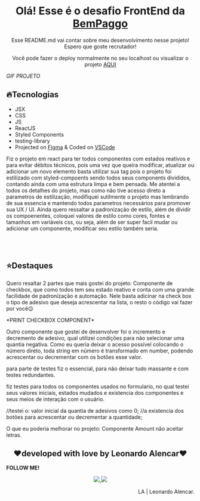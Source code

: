 <h1 align="center">Olá! Esse é o desafio FrontEnd da <a href="https://www.bempaggo.com.br/">BemPaggo</a></h1>
<p align="center">Esse README.md vai contar sobre meu desenvolvimento nesse projeto! Espero que goste recrutador!</p>
<p align="center">Você pode fazer o deploy normalmente no seu localhost ou visualizar o projeto <a href="https://alencarleo.github.io/bemPaggo_form/">AQUI</a></p>

*GIF PROJETO*

<h2>🔥Tecnologias</h2>
<ul>
  <li>JSX</li>
  <li>CSS</li>
  <li>JS</li>
  <li>ReactJS</li>
  <li>Styled Components</li>
  <li>testing-library</li>
  <li>Projected on <a href="https://www.figma.com/">Figma</a> & Coded on <a href="https://code.visualstudio.com/">VSCode</a></li>
</ul>
<p> Fiz o projeto em react para ter todos componentes com estados reativos e para evitar débitos técnicos, pois uma vez que queira modificar, atualizar ou adicionar um novo elemento basta utilizar sua tag pois o projeto foi estilizado com styled-compoents sendo todos seus components divididos, contando ainda com uma estrutura limpa e bem pensada. Me atentei a todos os detalhes do projeto, mas como não tive acesso direto a parametros de estilização, modifiquei sutilmente o projeto mas lembrando de sua essencia e mantendo todos parametros necessários para promover sua UX / UI. Ainda quero ressaltar a padronização de estilo, além de dividir os compoenentes, coloquei valores de estilo como cores, fontes e tamanhos em variáveis css, ou seja, além de ser super facil mudar ou adicionar um componente, modificar seu estilo também seria.</p>
<br>
<br>
<h2>⭐Destaques</h2>
<p>Quero resaltar 2 partes que mais gostei do projeto: Componente de checkbox, que como todos tem seu estado reativo e conta com uma grande facilidade de padronização e automação. Nele basta adicinar na check box o tipo de adesivo que deseja acrescentar na lista, o resto o código vai fazer por você😉</p>
*PRINT CHECKBOX COMPONENT*
  
<p>Outro componente que gostei de desenvolver foi o incremento e decremento de adesivo, qual utilizei condições para não selecionar uma quantia negativa. Como eu queria deixar o acesso possível colocando o número direto, toda string em número é transformado em number, podendo acrescentar ou decrementar com os botões esse valor.</p>

para parte de testes fiz o essencial, para não deixar tudo massante e com testes redundantes.

fiz testes para todos os componentes usados no formulario, no qual testei seus valores iniciais, estados mudados e existencia dos componentes e seus meios de interação com o usuário.

//testei o: valor inicial da quantia de adesivos como 0;
//a existencia dos botões para acrescentar ou decrementar a quantidade;


<p>O que eu poderia melhorar no projeto: Componente Amount não aceitar letras.</p>

<h2 align="center">❤️developed with love by Leonardo Alencar❤️</h2>
<p><b>FOLLOW ME!</b></p>

<p align="center">
  <a href="https://www.instagram.com/la.codes/">
    <img src="https://img.shields.io/badge/Instagram-E4405F?style=for-the-badge&logo=instagram&logoColor=white">
  </a>
  
  <a href="https://www.linkedin.com/in/leonardo-alencar-5749aa1b0/">
    <img src="https://img.shields.io/badge/LinkedIn-0077B5?style=for-the-badge&logo=linkedin&logoColor=white">
  </a>
</p>

<p align="right">LA | Leonardo Alencar.</p>
